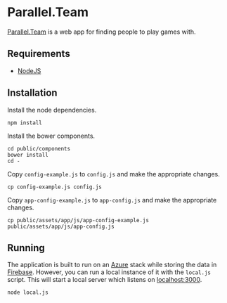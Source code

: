 # Parallel.Team

[Parallel.Team](http://www.parallel.team/) is a web app for finding people to play games with.

## Requirements

* [NodeJS](https://nodejs.org/)

## Installation

Install the node dependencies.

```shell
npm install
```

Install the bower components.

```shell
cd public/components
bower install
cd -
```

Copy `config-example.js` to `config.js` and make the appropriate changes.

```shell
cp config-example.js config.js
```

Copy `app-config-example.js` to `app-config.js` and make the appropriate changes.

```shell
cp public/assets/app/js/app-config-example.js public/assets/app/js/app-config.js
```

## Running

The application is built to run on an [Azure](https://azure.microsoft.com/en-us/) stack while storing the data in [Firebase](https://www.firebase.com/). However, you can run a local instance of it with the `local.js` script. This will start a local server which listens on [localhost:3000](http://localhost:3000).

```shell
node local.js
```
